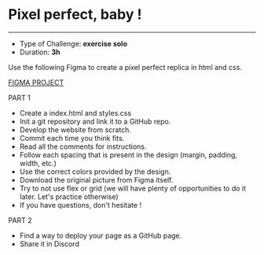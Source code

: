 # Pixel perfect, baby !

---

- Type of Challenge: **exercise solo**
- Duration: **3h**

Use the following Figma to create a pixel perfect replica in html and css.

[FIGMA PROJECT](https://www.figma.com/file/0O0tU0ZVFisqXcPLAt4COv/Exercise?type=design&node-id=4%3A2&mode=dev)

PART 1

- Create a index.html and styles.css
- Init a git repository and link it to a GitHub repo.
- Develop the website from scratch.
- Commit each time you think fits.
- Read all the comments for instructions.
- Follow each spacing that is present in the design (margin, padding, width, etc.)
- Use the correct colors provided by the design.
- Download the original picture from Figma itself.
- Try to not use flex or grid (we will have plenty of opportunities to do it later. Let's practice otherwise)
- If you have questions, don't hesitate !

PART 2

- Find a way to deploy your page as a GitHub page.
- Share it in Discord
